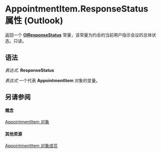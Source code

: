 
# AppointmentItem.ResponseStatus 属性 (Outlook)

返回一个  **[OlResponseStatus](b473d57a-76a1-0862-fecb-baf1cf317772.md)** 常量，该常量为约会的当前用户指示会议的总体状态。只读。


## 语法

 _表达式_. **ResponseStatus**

 _表达式_ 一个代表 **AppointmentItem** 对象的变量。


## 另请参阅


#### 概念


[AppointmentItem 对象](204a409d-654e-27aa-643a-8344c631b82d.md)
#### 其他资源


[AppointmentItem 对象成员](c72c459d-6d3c-7a05-aa4a-b1b767ddc0b2.md)